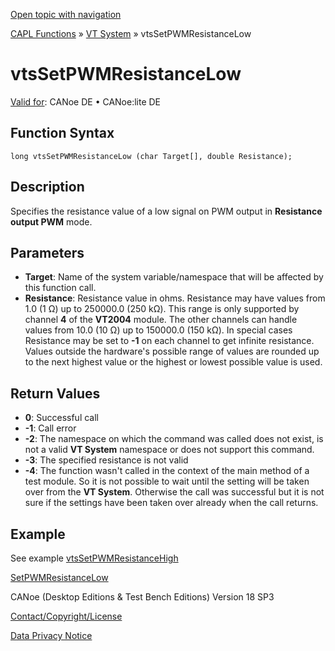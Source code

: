 [Open topic with navigation](../../../../../CANoeDEFamily.htm#Topics/CAPLFunctions/VTSystem/Functions/CAPLfunctionVTSvtsSetPWMResistanceLow.md)

[CAPL Functions](../../CAPLfunctions.md) » [VT System](../CAPLfunctionsVTSystemOverview.md) » vtsSetPWMResistanceLow

# vtsSetPWMResistanceLow

[Valid for](../../../Shared/FeatureAvailability.md):  CANoe DE • CANoe:lite DE

## Function Syntax

```plaintext
long vtsSetPWMResistanceLow (char Target[], double Resistance);
```

## Description

Specifies the resistance value of a low signal on PWM output in **Resistance output PWM** mode.

## Parameters

- **Target**: Name of the system variable/namespace that will be affected by this function call.
- **Resistance**: Resistance value in ohms. Resistance may have values from 1.0 (1 Ω) up to 250000.0 (250 kΩ). This range is only supported by channel **4** of the **VT2004** module. The other channels can handle values from 10.0 (10 Ω) up to 150000.0 (150 kΩ). In special cases Resistance may be set to **-1** on each channel to get infinite resistance. Values outside the hardware's possible range of values are rounded up to the next highest value or the highest or lowest possible value is used.

## Return Values

- **0**: Successful call
- **-1**: Call error
- **-2**: The namespace on which the command was called does not exist, is not a valid **VT System** namespace or does not support this command.
- **-3**: The specified resistance is not valid
- **-4**: The function wasn't called in the context of the main method of a test module. So it is not possible to wait until the setting will be taken over from the **VT System**. Otherwise the call was successful but it is not sure if the settings have been taken over already when the call returns.

## Example

See example [vtsSetPWMResistanceHigh](CAPLfunctionVTSvtsSetPWMResistanceHigh.md)

[SetPWMResistanceLow](CAPLfunctionVTSSetPWMResistanceLow.md)

CANoe (Desktop Editions & Test Bench Editions) Version 18 SP3

[Contact/Copyright/License](../../../Shared/ContactCopyrightLicense.md)

[Data Privacy Notice](https://www.vector.com/int/en/company/get-info/privacy-policy/)

